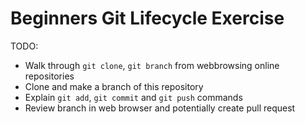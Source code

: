 # Beginners Git Lifecycle Exercise

TODO: 
  * Walk through `git clone`, `git branch` from webbrowsing online
repositories
  * Clone and make a branch of this repository
  * Explain `git add`, `git commit` and `git push` commands
  * Review branch in web browser and potentially create pull request

